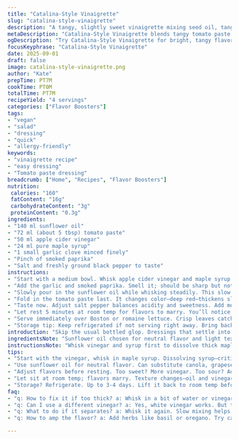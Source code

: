```yaml
---
title: "Catalina-Style Vinaigrette"
slug: "catalina-style-vinaigrette"
description: "A tangy, slightly sweet vinaigrette mixing seed oil, tangy tomato paste, cider vinegar, and maple syrup. Garlic adds depth. Quick whisk, no fuss. Best drizzled on crisp greens like Boston or Romaine. Simple, with a slight twist of heat and natural sweetness. Flexible enough for substitutions. Makes about 180 ml; a good amount for family or small group. No eggs, nuts, gluten, or dairy—keeps it allergy-friendly and vegan-friendly. Balances acidity and smoothness. Use aroma and texture cues, not just clocks. Slightly altered ratios to brighten the dressing and introduce a flavor pop."
metaDescription: "Catalina-Style Vinaigrette blends tangy tomato paste with sunflower oil and apple cider vinegar for a unique taste. Perfect for salads or drizzling."
ogDescription: "Try Catalina-Style Vinaigrette for bright, tangy flavors. Whisk up fresh ingredients for salads and dips. Quick and allergy-friendly dressing."
focusKeyphrase: "Catalina-Style Vinaigrette"
date: 2025-09-01
draft: false
image: catalina-style-vinaigrette.png
author: "Kate"
prepTime: PT7M
cookTime: PT0M
totalTime: PT7M
recipeYield: "4 servings"
categories: ["Flavor Boosters"]
tags:
- "vegan"
- "salad"
- "dressing"
- "quick"
- "allergy-friendly"
keywords:
- "vinaigrette recipe"
- "easy dressing"
- "Tomato paste dressing"
breadcrumb: ["Home", "Recipes", "Flavor Boosters"]
nutrition: 
 calories: "160"
 fatContent: "16g"
 carbohydrateContent: "3g"
 proteinContent: "0.3g"
ingredients:
- "140 ml sunflower oil"
- "72 ml (about 5 tbsp) tomato paste"
- "50 ml apple cider vinegar"
- "24 ml pure maple syrup"
- "1 small garlic clove minced finely"
- "Pinch of smoked paprika"
- "Salt and freshly ground black pepper to taste"
instructions:
- "Start with a medium bowl. Whisk apple cider vinegar and maple syrup together until maple syrup dissolves completely. The syrup thick, blends slower—patience matters here."
- "Add the garlic and smoked paprika. Smell it; should be sharp but not overpowering. The paprika adds subtle warmth, don’t overdo it or it turns bitter."
- "Slowly pour in the sunflower oil while whisking steadily. This slow addition emulsifies the dressing. Look for a slight sheen and thicker texture—like light mayo but looser."
- "Fold in the tomato paste last. It changes color—deep red—thickens slightly. Whisk until fully combined, no streaks visible."
- "Taste now. Adjust salt pepper balances acidity and sweetness. Add more vinegar if too sweet; more syrup if too tart. Garlic can be adjusted too if too strong or weak."
- "Let rest 5 minutes at room temp for flavors to marry. You’ll notice aromas deepen, and texture a bit smoother as oil and vinegar integrate."
- "Serve immediately over Boston or romaine lettuce. Crisp leaves catch the vinaigrette, each bite has brightness with smoky undertones."
- "Storage tip: Keep refrigerated if not serving right away. Bring back to room temperature and whisk briskly before use if oil firms up."
introduction: "Skip the usual bottled glop. Dressings that settle into oily pools and taste like sugar water. Catalina-style vinaigrette delivers contrast: sweet, tart, smoky, fighting for attention but balanced. Quick to build by hand, no blender needed. Uses tomato paste instead of ketchup to ditch added sugars and control flavor density. Cider vinegar swaps from wine vinegar brings sharper tang and a fruitier aroma. Maple syrup gives more rounded sweetness, less processed than honey here. Garlic minced fine means no lingering chunks but heady punch. The slow drizzle technique emulsifies oil and acid—a must, or you get slick pools, not a creamy coating. Change oils—sunflower, canola, grapeseed—depending on pantry but avoid olive oil; its flavor battles the dressing. The quick wait after mixing lets the components marry, the aromatics peak in scent, texture softens. Keep on hand for salads, grilled veggies, as a dip base—versatile and allergy-safe."
ingredientsNote: "Sunflower oil chosen for neutral flavor and light texture; canola or grapeseed work too. Avoid extra virgin olive oil—it overpowers with bitterness and ruins purity. Tomato paste swapped for ketchup—no unnecessary sugars or thickeners. Tomato paste also boosts umami without diluting. Apple cider vinegar lends sharper fruit notes instead of standard wine vinegar’s earthy base—sub with white vinegar if needed but flavor shifts noticeably. Maple syrup replaces honey for vegan option and deeper sweetness. Garlic needs mincing until fine; larger chunks disrupt texture and cause biting heat. Smoked paprika optional but recommended—for smoky warmth bringing depth. Salt and pepper essential—a pinch too little and bland; too much and it dominates. Can add pinch cayenne for extra heat, but careful, easy to overpower. Fresh ground black pepper preferred over pre-ground for punch. Measure liquids precisely or risk imbalance; too much oil will kill the zing; too little makes it watery and flat."
instructionsNote: "Whisk vinegar and syrup first to dissolve thick maple. Avoid lumps; syrup sinks and tiny bits cause clumping. Garlic added now for flavor integration; minced fine avoids raw sharp chunks. Smoked paprika folded in early so distributes evenly, no clumps or uneven smokes. Drizzle oil slowly while whisking fast to form emulsion. Watch for temporary thickening, the dressing will look glossy and cling to whisk—this signals good emulsification. If added too fast, the dressing splits; no amount of whisking will fix, so start over or add small amount of mustard as binder next time. Add tomato paste last; it emulsifies too thickly if raw. Whisk until uniform, color even deep red. Taste test critical step. Adjust salt, acidity balancing the syrup's sweetness. Let rest 5 mins uncovered for flavors to mingle; dressings fresh taste grassy and acidic, time tempers acidity and unites flavors. Serve at room temp—not cold—thicker texture and stronger taste. Refrigerate if waiting but bring back to room temp with whisking before using. Avoid shaking in a jar without proper emulsifiers. Use immediately for sharpest flavor. Good for 3-4 days refrigerated."
tips:
- "Start with the vinegar, whisk in maple syrup. Dissolving syrup—critical step. Patience. Garlic adds warmth, but too much? Overpowering. Smoked paprika? Just a pinch."
- "Use sunflower oil for neutral flavor. Can substitute canola, grapeseed. Olive oil? Not here! Its flavor battles the dressing. Need a balance. Drizzle slowly while whisking."
- "Adjust flavors before resting. Too sweet? More vinegar. Too sour? Additional maple syrup. Salt and pepper. Essential for taste—don't skip. Freshly ground for best kick."
- "Let sit at room temp; flavors marry. Texture changes—oil and vinegar blend better. Don't rush it. If it firms up in fridge, whisk back to life before using."
- "Storage? Refrigerate. Up to 3-4 days. Lift it back to room temp before serving. Whisk, don’t shake. Keep it smooth, not separated."
faq:
- "q: How to fix it if too thick? a: Whisk in a bit of water or vinegar. Stir gently until you reach the desired consistency. Tweak flavor afterward."
- "q: Can I use a different vinegar? a: Yes, white vinegar works. But the flavor shifts—less fruity. Keep that in mind. Cider vinegar brings a unique sharpness."
- "q: What to do if it separates? a: Whisk it again. Slow mixing helps. If it keeps happening, consider using mustard next time for better emulsion."
- "q: How to amp the flavor? a: Add herbs like basil or oregano. Try cayenne? Only a pinch. Adds warmth without overpowering. Experiment within limits."

---
```

